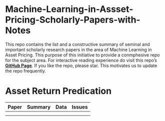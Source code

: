 # Machine-Learning-in-Assset-Pricing-Scholarly-Papers-with-Notes
This repo contains the list and a constructive summary of seminal and important scholarly research papers in the area of Machine Learning in Asset Pricing. 
This purpose of this initiative to provide a conmphesive repo for the subject area. For interactive reading experience do visit this repo’s [**GitHub Page**](https://ajim63.github.io/Machine-Learning-in-Asset-Pricing-Papers/). If you like the repo, please star. This motivates us to update the repo frequently.



# Asset Return Predication
| Paper   | Summary | Data   | Issues     |
| ---     | ---     |  ---   |   ---      |
|         |         |        |            | 
|         |         |        |            |

